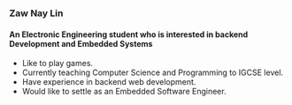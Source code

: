 ### Zaw Nay Lin ###
#### An Electronic Engineering student who is interested in backend Development and Embedded Systems ####

- Like to play games.
- Currently teaching Computer Science and Programming to IGCSE level. 
- Have experience in backend web development. 
- Would like to settle as an Embedded Software Engineer.
